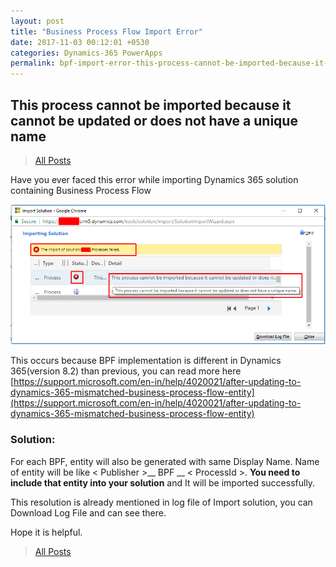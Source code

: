 ```yaml
---
layout: post
title: "Business Process Flow Import Error"
date: 2017-11-03 00:12:01 +0530
categories: Dynamics-365 PowerApps
permalink: bpf-import-error-this-process-cannot-be-imported-because-it-cannot-be-updated-or-does-not-have-a-unique-name-dynamics-365
---
```


## This process cannot be imported because it cannot be updated or does not have a unique name

>[All Posts](https://www.ashishvishwakarma.com/posts/)

Have you ever faced this error while importing Dynamics 365 solution containing Business Process Flow

![Import Solution Error](assets/2017-11-03/Import_Solution_Error.png)

This occurs because BPF implementation is different in Dynamics 365(version 8.2) than previous, you can read more here [https://support.microsoft.com/en-in/help/4020021/after-updating-to-dynamics-365-mismatched-business-process-flow-entity](https://support.microsoft.com/en-in/help/4020021/after-updating-to-dynamics-365-mismatched-business-process-flow-entity)

### Solution:

For each BPF, entity will also be generated with same Display Name. Name of entity will be like < Publisher >__ BPF __ < ProcessId >. **You need to include that entity into your solution** and It will be imported successfully.

This resolution is already mentioned in log file of Import solution, you can Download Log File and can see there.

Hope it is helpful.

>[All Posts](https://www.ashishvishwakarma.com/posts/)

